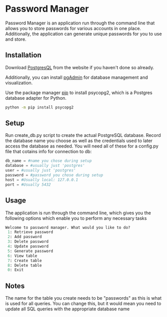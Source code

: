 # Password Manager

Password Manager is an application run through the command line that allows you to store passwords for various accounts in one place. Additionally, the application can generate unique passwords for you to use and store.

## Installation
Download [PostgresQL](https://www.postgresql.org/download/) from the website if you haven't done so already.

Additionally, you can install [pgAdmin](https://www.pgadmin.org/download/) for database management and visualization.

Use the package manager [pip](https://pip.pypa.io/en/stable/) to install psycopg2, which is a Postgres database adapter for Python.
```bash
python -m pip install psycopg2
```

## Setup
Run create_db.py script to create the actual PostgreSQL database. Record the database name you choose as well as the credentials used to later access the database as needed. You will need all of these for a config.py file that cotains info for connection to db:
```python
db_name = #name you chose during setup
database = #usually just 'postgres'
user = #usually just 'postgres'
password = #password you chose during setup
host = #Usually local: 127.0.0.1
port = #Usually 5432
```

## Usage
The application is run through the command line, which gives you the following options which enable you to perform any necessary tasks

```python
Welcome to password manager. What would you like to do?
 1: Retrieve password
 2: Add password
 3: Delete password
 4: Update password
 5: Generate password
 6: View table
 7: Create table
 8: Delete table
 0: Exit
```

## Notes
The name for the table you create needs to be "passwords" as this is what is used for all queries. You can change this, but it would mean you need to update all SQL queries with the appropriate database name
